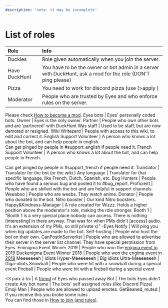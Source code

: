 ```yaml
---
description: 'note: it may be incomplete'
---
```


# List of roles

| Role | Info |
| :--- | :--- |
| Duckies | Role given automatically when you join the server. |
| Have DuckHunt | You have to be the owner or bot admin in a server with DuckHunt, ask a mod for the role \(DON'T ping please\) |
| Pizza | You need to work for discord pizza \(use \(&gt;apply \) |
| Moderator | People who are trusted by Eyes and who enforce rules on the server.  |

Please check [How to become a mod](how-to-become-a-mod.md). Eyes bots \| Eyes' personally coded bots. Owner \| Eyes is the only owner. Partner \| People who own other bots and are 'partnered' with DuckHunt Was staff \| Used to be staff, but are now demoted or resigned. Wiki Writezard \| People with access to this wiki, to edit and correct it. English Support Volunteer \| A person who knows a lot about the bot, and can help people in english.  
 Can get pinged by people in \#support\_english if people need it. French Support Volunteer \| A person who knows a lot about the bot, and can help people in French.

Can get pinged by people in \#support\_french if people need it. Translator \| Translator for the bot \(or the wiki.\) Any language \| Translator for that specific language, like French, Dutch, Spanish, etc. Bug Hunters \| People who have found a serious bug and posted it to \#bug\_report. Proficient \| People who are skilled with the bot and are helpful in support channels. Weeaboo \| People who are weebs. They watch anime. Donator \| People who donated to the bot. Nitro booster \| Our kind Nitro boosters. Happy&Kindness-Manager \| A role created for Wizzz. Holds a higher position above the moderator's role, making the role stronger. Booth 1 \| "Booth 1 is a very special place nobody can access. There is nothing \[interesting\] in there anyway. That was for when PMs didn't \[access\] audio. It's an extension of my PMs, so still private x\)" -Eyes Notify \| Will ping you when big updates are made to the bot. Self-hosting \| People who host the bot on their own. CanPostInServerlist \| People who are allowed to advertise their server in the server list channel. They have special permission from Eyes. Eminigma Event Winner 2019 \| People who won the [enigma event in 2019](../support-server-lore/server-events/) Duckenigma Event Winner 2018 \| People who won the [engima event in 2018](../support-server-lore/server-events/) Meeeeeeeh \| Idiots Hyper-Meeeeeeeh \| Big idiots Ultra-Meeeeeeeh \| Giga-idiots Snowball \| People who were hit with a snowball during a special event Fireball \| People who were hit with a fireball during a special event

&lt;3 paix à toi \| A [friend](https://cdn.discordapp.com/attachments/446074570156539915/683886001973886984/20200301_215828.jpg) of Eyes who passed away Bot \| The bots Eyes didn't create Any bot name \| The bots' self assigned roles \(like Discord Pizza\) Emoji Man \| People who are allowed to upload emotes. GetBeaned\_muted \| If you receive this you broke some rules .  
 You can find those in [How to join \(and rules\)](how-to-join.md).

